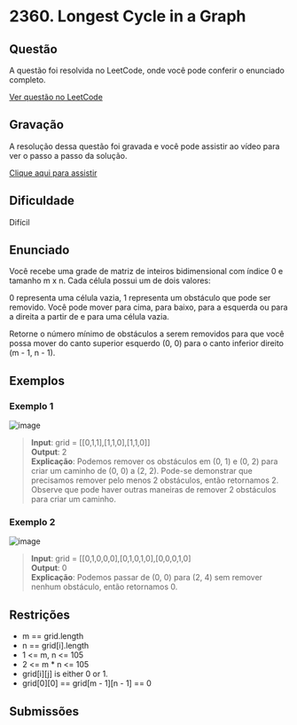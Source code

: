# 2360. Longest Cycle in a Graph

## Questão

A questão foi resolvida no LeetCode, onde você pode conferir o enunciado completo.

[Ver questão no LeetCode](https://leetcode.com/problems/longest-cycle-in-a-graph/description/?envType=problem-list-v2&envId=2cthq20h)  

## Gravação

A resolução dessa questão foi gravada e você pode assistir ao vídeo para ver o passo a passo da solução.

[Clique aqui para assistir]()

## Dificuldade

Difícil

## Enunciado

Você recebe uma grade de matriz de inteiros bidimensional com índice 0 e tamanho m x n. Cada célula possui um de dois valores:

0 representa uma célula vazia,
1 representa um obstáculo que pode ser removido.
Você pode mover para cima, para baixo, para a esquerda ou para a direita a partir de e para uma célula vazia.

Retorne o número mínimo de obstáculos a serem removidos para que você possa mover do canto superior esquerdo (0, 0) para o canto inferior direito (m - 1, n - 1).

## Exemplos

### Exemplo 1

![image](https://github.com/user-attachments/assets/3348a823-a412-44e7-b294-84a165dbacf7)

>**Input**: grid = [[0,1,1],[1,1,0],[1,1,0]]<br>
>**Output**: 2<br>
>**Explicação**: Podemos remover os obstáculos em (0, 1) e (0, 2) para criar um caminho de (0, 0) a (2, 2).
Pode-se demonstrar que precisamos remover pelo menos 2 obstáculos, então retornamos 2.
Observe que pode haver outras maneiras de remover 2 obstáculos para criar um caminho.

### Exemplo 2

![image](https://github.com/user-attachments/assets/0fa07aaa-1d84-4de8-8c31-c7654d6be384)

>**Input**: grid = [[0,1,0,0,0],[0,1,0,1,0],[0,0,0,1,0]<br>
>**Output**: 0<br>
>**Explicação**: Podemos passar de (0, 0) para (2, 4) sem remover nenhum obstáculo, então retornamos 0.

## Restrições

- m == grid.length
- n == grid[i].length
- 1 <= m, n <= 105
- 2 <= m * n <= 105
- grid[i][j] is either 0 or 1.
- grid[0][0] == grid[m - 1][n - 1] == 0

## Submissões
